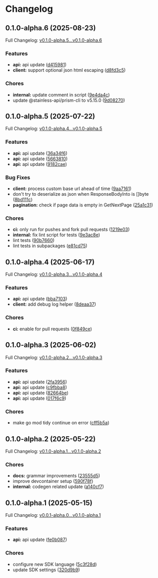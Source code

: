 # Changelog

## 0.1.0-alpha.6 (2025-08-23)

Full Changelog: [v0.1.0-alpha.5...v0.1.0-alpha.6](https://github.com/ArcadeAI/arcade-go/compare/v0.1.0-alpha.5...v0.1.0-alpha.6)

### Features

* **api:** api update ([d415981](https://github.com/ArcadeAI/arcade-go/commit/d415981f968576b7ede48267a12dffcc5ee2c244))
* **client:** support optional json html escaping ([d8fd3c5](https://github.com/ArcadeAI/arcade-go/commit/d8fd3c5589c6b87726d5dcd0261062700dd37981))


### Chores

* **internal:** update comment in script ([9e4da4c](https://github.com/ArcadeAI/arcade-go/commit/9e4da4c48e41317c1b4862006d0b938dbcbf0e85))
* update @stainless-api/prism-cli to v5.15.0 ([9d08270](https://github.com/ArcadeAI/arcade-go/commit/9d08270477349d3fce0cebc725ae19a1670212ee))

## 0.1.0-alpha.5 (2025-07-22)

Full Changelog: [v0.1.0-alpha.4...v0.1.0-alpha.5](https://github.com/ArcadeAI/arcade-go/compare/v0.1.0-alpha.4...v0.1.0-alpha.5)

### Features

* **api:** api update ([36a34f6](https://github.com/ArcadeAI/arcade-go/commit/36a34f6cd98540ac3bb383842bf8d486f66b844a))
* **api:** api update ([5663810](https://github.com/ArcadeAI/arcade-go/commit/56638109c998c66426e9a3587683756269398d2e))
* **api:** api update ([9182cae](https://github.com/ArcadeAI/arcade-go/commit/9182cae9dc6d4533840cec781c321127a1f6e3de))


### Bug Fixes

* **client:** process custom base url ahead of time ([9aa7161](https://github.com/ArcadeAI/arcade-go/commit/9aa7161c88a53779baf18223a1d37433bebbf6dc))
* don't try to deserialize as json when ResponseBodyInto is []byte ([8bd111c](https://github.com/ArcadeAI/arcade-go/commit/8bd111cff7a9554f168e964bf8c5ef693b18a106))
* **pagination:** check if page data is empty in GetNextPage ([25a1c31](https://github.com/ArcadeAI/arcade-go/commit/25a1c31e4b24d0d1b66b84e623779b994ae77977))


### Chores

* **ci:** only run for pushes and fork pull requests ([1219e03](https://github.com/ArcadeAI/arcade-go/commit/1219e03267fd9633c409a330880bdf2f0f04fd56))
* **internal:** fix lint script for tests ([9e3ac8e](https://github.com/ArcadeAI/arcade-go/commit/9e3ac8e3416d37e82bee0d4a86ce2815b3d7cd54))
* lint tests ([90b7660](https://github.com/ArcadeAI/arcade-go/commit/90b76607f527f2733aca8cf29ce1a37f14505a2b))
* lint tests in subpackages ([e81cd75](https://github.com/ArcadeAI/arcade-go/commit/e81cd75b46ecb6457ef6f84b6c51b9b9fd159145))

## 0.1.0-alpha.4 (2025-06-17)

Full Changelog: [v0.1.0-alpha.3...v0.1.0-alpha.4](https://github.com/ArcadeAI/arcade-go/compare/v0.1.0-alpha.3...v0.1.0-alpha.4)

### Features

* **api:** api update ([bba7103](https://github.com/ArcadeAI/arcade-go/commit/bba71031deb77de2ea933bbab4aee56ac17cffbf))
* **client:** add debug log helper ([8deaa37](https://github.com/ArcadeAI/arcade-go/commit/8deaa37a7d4d29ad1ed9b279e21243c65d915a54))


### Chores

* **ci:** enable for pull requests ([0f849ce](https://github.com/ArcadeAI/arcade-go/commit/0f849cecbe50fa2f8d564b63e6d3c26e9365cbb1))

## 0.1.0-alpha.3 (2025-06-02)

Full Changelog: [v0.1.0-alpha.2...v0.1.0-alpha.3](https://github.com/ArcadeAI/arcade-go/compare/v0.1.0-alpha.2...v0.1.0-alpha.3)

### Features

* **api:** api update ([2fa3956](https://github.com/ArcadeAI/arcade-go/commit/2fa395681a437f4383d51caf3f62bed61ccd8637))
* **api:** api update ([c9fbba8](https://github.com/ArcadeAI/arcade-go/commit/c9fbba8e1b2030d6ab6cf360084d3f3ba19db664))
* **api:** api update ([82664be](https://github.com/ArcadeAI/arcade-go/commit/82664be71e4c8eeaf8a1b436fe5c9e9bd905a888))
* **api:** api update ([017f6c9](https://github.com/ArcadeAI/arcade-go/commit/017f6c919b1e6067bffe8ade3e528a7f24e91df3))


### Chores

* make go mod tidy continue on error ([cff5b5a](https://github.com/ArcadeAI/arcade-go/commit/cff5b5a97e7fa025c0d75aaa1840ea5c67035d4a))

## 0.1.0-alpha.2 (2025-05-22)

Full Changelog: [v0.1.0-alpha.1...v0.1.0-alpha.2](https://github.com/ArcadeAI/arcade-go/compare/v0.1.0-alpha.1...v0.1.0-alpha.2)

### Chores

* **docs:** grammar improvements ([23555d5](https://github.com/ArcadeAI/arcade-go/commit/23555d5f4124638a7899e2c633072174effd80c9))
* improve devcontainer setup ([590f78f](https://github.com/ArcadeAI/arcade-go/commit/590f78fb7f1187c622d8145783f84f09d2e737dd))
* **internal:** codegen related update ([a140cf7](https://github.com/ArcadeAI/arcade-go/commit/a140cf733cfd686b47d7312419aa800a33d7db5c))

## 0.1.0-alpha.1 (2025-05-15)

Full Changelog: [v0.0.1-alpha.0...v0.1.0-alpha.1](https://github.com/ArcadeAI/arcade-go/compare/v0.0.1-alpha.0...v0.1.0-alpha.1)

### Features

* **api:** api update ([fe0b087](https://github.com/ArcadeAI/arcade-go/commit/fe0b087673678e70c3cd6b829bbea45918d56491))


### Chores

* configure new SDK language ([5c3f28d](https://github.com/ArcadeAI/arcade-go/commit/5c3f28d7f2c11b28787c3d2ca9920351635c404f))
* update SDK settings ([320d9b9](https://github.com/ArcadeAI/arcade-go/commit/320d9b963c75b4001944783e7cba67ca31a411d7))
